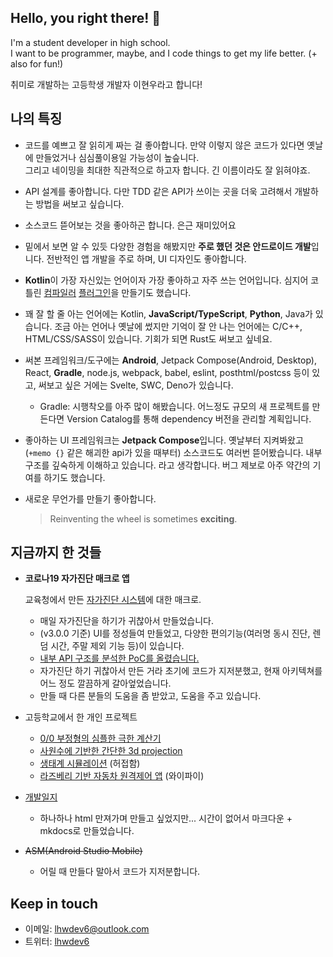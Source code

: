 ## Hello, you right there! 👋
I'm a student developer in high school.  
I want to be programmer, maybe, and I code things to get my life better. (+ also for fun!)

취미로 개발하는 고등학생 개발자 이현우라고 합니다!

## 나의 특징
- 코드를 예쁘고 잘 읽히게 짜는 걸 좋아합니다. 만약 이렇지 않은 코드가 있다면 옛날에
  만들었거나 심심풀이용일 가능성이 높슾니다.  
  그리고 네이밍을 최대한 직관적으로 하고자 합니다. 긴 이름이라도 잘 읽혀야죠.  

- API 설계를 좋아합니다.
  다만 TDD 같은 API가 쓰이는 곳을 더욱 고려해서 개발하는 방법을 써보고 싶습니다.

- 소스코드 뜯어보는 것을 좋아하곤 합니다. 은근 재미있어요

- 밑에서 보면 알 수 있듯 다양한 경험을 해봤지만 **주로 했던 것은 안드로이드 개발**입니다.
  전반적인 앱 개발을 주로 하며, UI 디자인도 좋아합니다.
- **Kotlin**이 가장 자신있는 언어이자 가장 좋아하고 자주 쓰는 언어입니다.
  심지어 코틀린 [컴파일러](https://github.com/lhwdev/Model) [플러그인](https://github.com/lhwdev/kt-ui/blob/master/compiler-plugin)을
  만들기도 했습니다.

- 꽤 잘 할 줄 아는 언어에는 Kotlin, **JavaScript/TypeScript**, **Python**, Java가 있습니다.
  조금 아는 언어나 옛날에 썼지만 기억이 잘 안 나는 언어에는 C/C++, HTML/CSS/SASS이 있습니다.
  기회가 되면 Rust도 써보고 싶네요.

- 써본 프레임워크/도구에는 **Android**, Jetpack Compose(Android, Desktop), React, **Gradle**, node.js,
  webpack, babel, eslint, posthtml/postcss 등이 있고,
  써보고 싶은 거에는 Svelte, SWC, Deno가 있습니다.
  * Gradle: 시행착오를 아주 많이 해봤습니다. 어느정도 규모의 새 프로젝트를 만든다면 Version Catalog를 통해
    dependency 버전을 관리할 계획입니다.

- 좋아하는 UI 프레임워크는 **Jetpack Compose**입니다.
  옛날부터 지켜봐왔고(`+memo {}` 같은 해괴한 api가 있을 때부터) 소스코드도 여러번 뜯어봤습니다.
  내부구조를 깊숙하게 이해하고 있습니다. 라고 생각합니다.
  버그 제보로 아주 약간의 기여를 하기도 했습니다.

- 새로운 무언가를 만들기 좋아합니다.
  > Reinventing the wheel is sometimes **exciting**.

## 지금까지 한 것들
- **코로나19 자가진단 매크로 앱**
  
  교육청에서 만든 [자가진단 시스템](https://hcs.eduro.go.kr)에 대한 매크로.
  * 매일 자가진단을 하기가 귀찮아서 만들었습니다.
  * (v3.0.0 기준) UI를 정성들여 만들었고, 다양한 편의기능(여러명 동시 진단, 렌덤 시간, 주말 제외 기능 등)이 있습니다.
  * [내부 API 구조를 분석한 PoC를 올렸습니다.](https://github.com/lhwdev/covid-selftest-macro/blob/master/PoC.md)
  * 자가진단 하기 귀찮아서 만든 거라 초기에 코드가 지저분했고, 현재 아키텍쳐를 어느 정도 깔끔하게 갈아엎었습니다.
  * 만들 때 다른 분들의 도움을 좀 받았고, 도움을 주고 있습니다.

- 고등학교에서 한 개인 프로젝트
  * [0/0 부정형의 심플한 극한 계산기](https://github.com/lhwdev/project-math)
  * [사원수에 기반한 간단한 3d projection](https://github.com/lhwdev/project-3d-projection)
  * [생태계 시뮬레이션](https://github.com/lhwdev/EcoSystem) (허접함)
  * [라즈베리 기반 자동차 원격제어 앱](https://github.com/lhwdev/project-vrcar) (와이파이)

- [개발일지](https://lhwdev.github.io/note)
  * 하나하나 html 만져가며 만들고 싶었지만... 시간이 없어서 마크다운 + mkdocs로 만들었습니다.

- ~~ASM(Android Studio Mobile)~~
  * 어릴 때 만들다 말아서 코드가 지저분합니다.

## Keep in touch
- 이메일: lhwdev6@outlook.com
- 트위터: [lhwdev6](https://twitter.com/lhwdev6)
